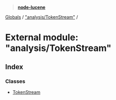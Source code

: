 > **[node-lucene](../README.md)**

[Globals](../README.md) / ["analysis/TokenStream"](_analysis_tokenstream_.md) /

# External module: "analysis/TokenStream"

## Index

### Classes

* [TokenStream](../classes/_analysis_tokenstream_.tokenstream.md)